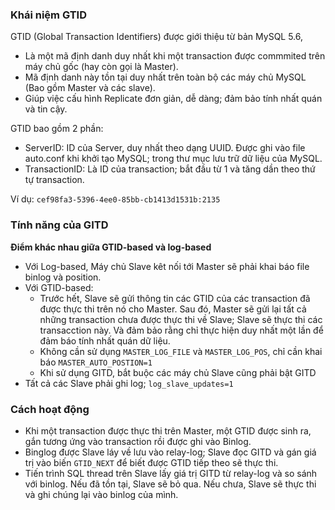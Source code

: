 ### Khái niệm GTID

GTID (Global Transaction Identifiers) được giới thiệu từ bản MySQL 5.6, 
- Là một mã định danh duy nhất khi một transaction được commmited trên máy chủ gốc (hay còn gọi là Master). 
- Mã định danh này tồn tại duy nhất trên toàn bộ các máy chủ MySQL (Bao gồm Master và các slave). 
- Giúp việc cấu hình Replicate đơn giản, dễ dàng; đảm bảo tính nhất quán và tin cậy.

GTID bao gồm 2 phần: 
- ServerID: ID của Server, duy nhất theo dạng UUID. Được ghi vào file auto.conf khi khởi tạo MySQL; trong thư mục lưu trữ dữ liệu của MySQL. 
- TransactionID: Là ID của transaction; bắt đầu từ 1 và tăng dần theo thứ tự transaction. 

Ví dụ: `cef98fa3-5396-4ee0-85bb-cb1413d1531b:2135`

### Tính năng của GITD

**Điểm khác nhau giữa GTID-based và log-based**

- Với Log-based, Máy chủ Slave kêt nối tới Master sẽ phải khai báo file binlog và position.
- Với GTID-based: 
  - Trước hết, Slave sẽ gửi thông tin các GTID của các transaction đã được thực thi trên nó cho Master. Sau đó, Master sẽ gửi lại tất cả những transaction chưa được thực thi về Slave; Slave sẽ thực thi các transacction này. Và đảm bảo rằng chỉ thực hiện duy nhất một lần để đảm báo tính nhất quán dữ liệu.
  - Không cần sử dụng `MASTER_LOG_FILE` và `MASTER_LOG_POS`, chỉ cần khai báo `MASTER_AUTO_POSTION=1`
  - Khi sử dụng GITD, bắt buộc các máy chủ Slave cũng phải bật GITD
- Tất cả các Slave phải ghi log; `log_slave_updates=1`

### Cách hoạt động
- Khi một transaction được thực thi trên Master, một GTID được sinh ra, gắn tương ứng vào transaction rồi được ghi vào Binlog.
- Binglog được Slave láy về lưu vào relay-log; Slave đọc GITD và gán giá trị vào biến `GTID_NEXT` để biết được GTID tiếp theo sẽ thực thi. 
- Tiến trình SQL thread trên Slave lấy giá trị GITD từ relay-log và so sánh với binlog. Nếu đã tồn tại, Slave sẽ bỏ qua. Nếu chưa, Slave sẽ thực thi và ghi chúng lại vào binlog của mình.

